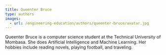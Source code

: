 ```yaml
---
title: Queenter Bruce
type: authors
images:
  - url: /engineering-education/authors/queenter-bruce/avatar.jpg 
---
```

Queenter Bruce is a computer science student at the Technical University of Mombasa. She does Artificial Intelligence and Machine Learning. Her hobbies include reading novels, playing football, and traveling.
